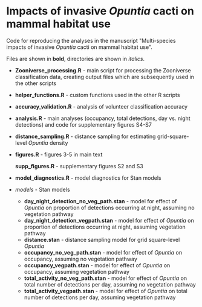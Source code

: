 # Impacts of invasive *Opuntia* cacti on mammal habitat use

Code for reproducing the analyses in the manuscript "Multi-species impacts of invasive *Opuntia* cacti on mammal habitat use". 

Files are shown in **bold**, directories are shown in *italics*.

- **Zooniverse_processing.R** - main script for processing the Zooniverse classification data, creating output files which are subsequently used in the other scripts
  
- **helper_functions.R** - custom functions used in the other R scripts
    
- **accuracy_validation.R** - analysis of volunteer classification accuracy
    
- **analysis.R** - main analyses (occupancy, total detections, day vs. night detections) and code for supplementary figures S4-S7
    
- **distance_sampling.R** - distance sampling for estimating grid-square-level *Opuntia* density

- **figures.R** - figures 3-5 in main text

  **supp_figures.R** - supplementary figures S2 and S3

- **model_diagnostics.R** - model diagnostics for Stan models 
    
- *models* - Stan models
  - **day_night_detection_no_veg_path.stan** - model for effect of *Opuntia* on proportion of detections occurring at night, assuming no vegetation pathway
  - **day_night_detection_vegpath.stan** - model for effect of *Opuntia* on proportion of detections occurring at night, assuming vegetation pathway
  - **distance.stan** - distance sampling model for grid square-level *Opuntia* 
  - **occupancy_no_veg_path.stan** - model for effect of *Opuntia* on occupancy, assuming no vegetation pathway
  - **occupancy_vegpath.stan** - model for effect of *Opuntia* on occupancy, assuming vegetation pathway
  - **total_activity_no_veg_path.stan** - model for effect of *Opuntia* on total number of detections per day, assuming no vegetation pathway
  - **total_activity_vegpath.stan** - model for effect of *Opuntia* on total number of detections per day, assuming vegetation pathway


